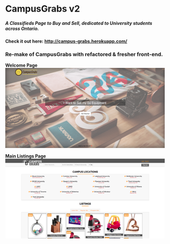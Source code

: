 # CampusGrabs v2

##### A Classifieds Page to Buy and Sell, dedicated to University students across Ontario.
#### Check it out here: http://campus-grabs.herokuapp.com/
### Re-make of CampusGrabs with refactored & fresher front-end.

**Welcome Page**
![Alt text](/screenshot1.png?raw=true)

**Main Listings Page**
![Alt text](/screenshot2.png?raw=true)

